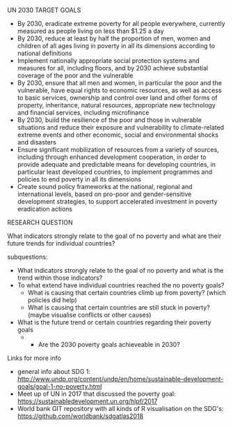 UN 2030 TARGET GOALS
- By 2030, eradicate extreme poverty for all people everywhere, currently measured as people living on less than $1.25 a day
- By 2030, reduce at least by half the proportion of men, women and children of all ages living in poverty in all its dimensions according to national definitions
- Implement nationally appropriate social protection systems and measures for all, including floors, and by 2030 achieve substantial coverage of the poor and the vulnerable
- By 2030, ensure that all men and women, in particular the poor and the vulnerable, have equal rights to economic resources, as well as access to basic services, ownership and control over land and other forms of property, inheritance, natural resources, appropriate new technology and financial services, including microfinance
- By 2030, build the resilience of the poor and those in vulnerable situations and reduce their exposure and vulnerability to climate-related extreme events and other economic, social and environmental shocks and disasters
- Ensure significant mobilization of resources from a variety of sources, including through enhanced development cooperation, in order to provide adequate and predictable means for developing countries, in particular least developed countries, to implement programmes and policies to end poverty in all its dimensions
- Create sound policy frameworks at the national, regional and international levels, based on pro-poor and gender-sensitive development strategies, to support accelerated investment in poverty eradication actions

RESEARCH QUESTION

What indicators strongly relate to the goal of no poverty and what are their future trends for individual countries?

subquestions:
- What indicators strongly relate to the goal of no poverty and what is the trend within those indicators?
- To what extend have individual countries reached the no poverty goals?
     - What is causing that certain countries climb up from poverty? (which policies did help)
     - What is causing that certain countries are still stuck in poverty? (maybe visualise conflicts or other causes)
- What is the future trend or certain countries regarding their poverty goals
     - - Are the 2030 poverty goals achieveable in 2030?

 Links for more info
- general info about SDG 1: http://www.undp.org/content/undp/en/home/sustainable-development-goals/goal-1-no-poverty.html
- Meet up of UN in 2017 that discussed the poverty goal: https://sustainabledevelopment.un.org/hlpf/2017
- World bank GIT repository with all kinds of R visualisation on the SDG's: https://github.com/worldbank/sdgatlas2018
